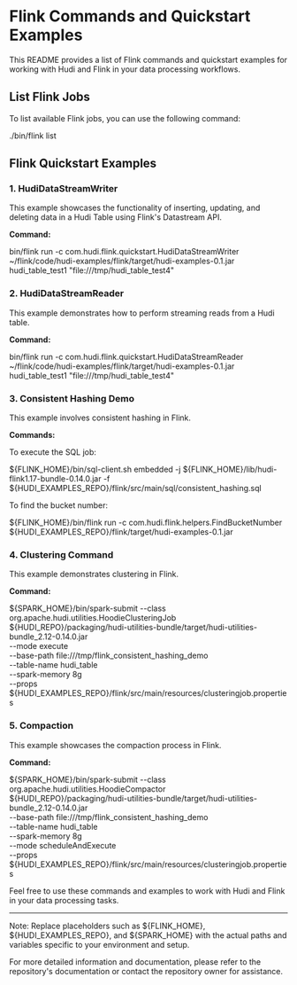 # Flink Commands and Quickstart Examples

This README provides a list of Flink commands and quickstart examples for working with Hudi and Flink in your data processing workflows.

## List Flink Jobs

To list available Flink jobs, you can use the following command:

./bin/flink list

## Flink Quickstart Examples

### 1. HudiDataStreamWriter

This example showcases the functionality of inserting, updating, and deleting data in a Hudi Table using Flink's Datastream API.

**Command:**

bin/flink run -c com.hudi.flink.quickstart.HudiDataStreamWriter ~/flink/code/hudi-examples/flink/target/hudi-examples-0.1.jar hudi_table_test1 "file:///tmp/hudi_table_test4"

### 2. HudiDataStreamReader

This example demonstrates how to perform streaming reads from a Hudi table.

**Command:**

bin/flink run -c com.hudi.flink.quickstart.HudiDataStreamReader ~/flink/code/hudi-examples/flink/target/hudi-examples-0.1.jar hudi_table_test1 "file:///tmp/hudi_table_test4"

### 3. Consistent Hashing Demo

This example involves consistent hashing in Flink.

**Commands:**

To execute the SQL job:

${FLINK_HOME}/bin/sql-client.sh embedded -j ${FLINK_HOME}/lib/hudi-flink1.17-bundle-0.14.0.jar -f ${HUDI_EXAMPLES_REPO}/flink/src/main/sql/consistent_hashing.sql

To find the bucket number:

${FLINK_HOME}/bin/flink run -c com.hudi.flink.helpers.FindBucketNumber ${HUDI_EXAMPLES_REPO}/flink/target/hudi-examples-0.1.jar

### 4. Clustering Command

This example demonstrates clustering in Flink.

**Command:**

${SPARK_HOME}/bin/spark-submit --class org.apache.hudi.utilities.HoodieClusteringJob \
${HUDI_REPO}/packaging/hudi-utilities-bundle/target/hudi-utilities-bundle_2.12-0.14.0.jar \
--mode execute \
--base-path file:///tmp/flink_consistent_hashing_demo \
--table-name hudi_table \
--spark-memory 8g \
--props ${HUDI_EXAMPLES_REPO}/flink/src/main/resources/clusteringjob.properties

### 5. Compaction

This example showcases the compaction process in Flink.

**Command:**

${SPARK_HOME}/bin/spark-submit --class org.apache.hudi.utilities.HoodieCompactor \
${HUDI_REPO}/packaging/hudi-utilities-bundle/target/hudi-utilities-bundle_2.12-0.14.0.jar \
--base-path file:///tmp/flink_consistent_hashing_demo \
--table-name hudi_table \
--spark-memory 8g \
--mode scheduleAndExecute \
--props ${HUDI_EXAMPLES_REPO}/flink/src/main/resources/clusteringjob.properties

Feel free to use these commands and examples to work with Hudi and Flink in your data processing tasks.

---

Note: Replace placeholders such as ${FLINK_HOME}, ${HUDI_EXAMPLES_REPO}, and ${SPARK_HOME} with the actual paths and variables specific to your environment and setup.

For more detailed information and documentation, please refer to the repository's documentation or contact the repository owner for assistance.
